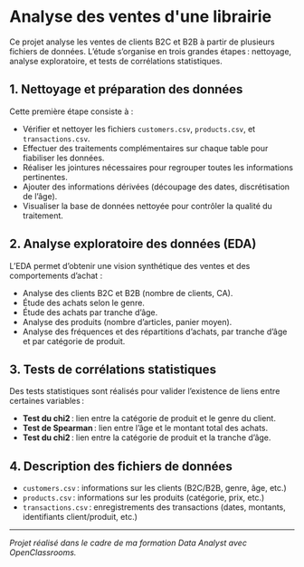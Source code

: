 # Analyse des ventes d'une librairie

Ce projet analyse les ventes de clients B2C et B2B à partir de plusieurs fichiers de données. L’étude s’organise en trois grandes étapes : nettoyage, analyse exploratoire, et tests de corrélations statistiques.

## 1. Nettoyage et préparation des données

Cette première étape consiste à :
- Vérifier et nettoyer les fichiers `customers.csv`, `products.csv`, et `transactions.csv`.
- Effectuer des traitements complémentaires sur chaque table pour fiabiliser les données.
- Réaliser les jointures nécessaires pour regrouper toutes les informations pertinentes.
- Ajouter des informations dérivées (découpage des dates, discrétisation de l’âge).
- Visualiser la base de données nettoyée pour contrôler la qualité du traitement.

## 2. Analyse exploratoire des données (EDA)

L’EDA permet d’obtenir une vision synthétique des ventes et des comportements d’achat :
- Analyse des clients B2C et B2B (nombre de clients, CA).
- Étude des achats selon le genre.
- Étude des achats par tranche d’âge.
- Analyse des produits (nombre d’articles, panier moyen).
- Analyse des fréquences et des répartitions d’achats, par tranche d’âge et par catégorie de produit.

## 3. Tests de corrélations statistiques

Des tests statistiques sont réalisés pour valider l’existence de liens entre certaines variables :
- **Test du chi2** : lien entre la catégorie de produit et le genre du client.
- **Test de Spearman** : lien entre l’âge et le montant total des achats.
- **Test du chi2** : lien entre la catégorie de produit et la tranche d’âge.

## 4. Description des fichiers de données

- `customers.csv` : informations sur les clients (B2C/B2B, genre, âge, etc.)
- `products.csv` : informations sur les produits (catégorie, prix, etc.)
- `transactions.csv` : enregistrements des transactions (dates, montants, identifiants client/produit, etc.)

---

*Projet réalisé dans le cadre de ma formation Data Analyst avec OpenClassrooms.*
